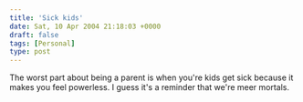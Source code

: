 ```yaml
---
title: 'Sick kids'
date: Sat, 10 Apr 2004 21:18:03 +0000
draft: false
tags: [Personal]
type: post
---
```


The worst part about being a parent is when you're kids get sick because it makes you feel powerless. I guess it's a reminder that we're meer mortals.